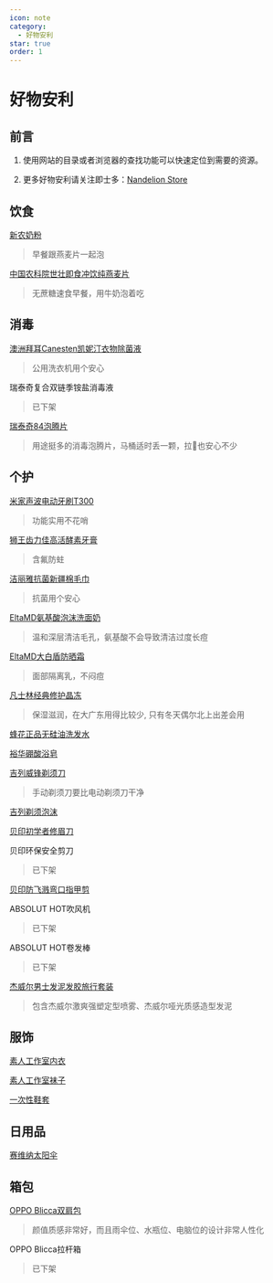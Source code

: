 ```yaml
---
icon: note
category:
  - 好物安利
star: true
order: 1
---
```


# 好物安利

## 前言

1. 使用网站的目录或者浏览器的查找功能可以快速定位到需要的资源。

2. 更多好物安利请关注即士多：[Nandelion Store](https://m.jstore.site/store/5e881d1a5ededd00186f03ce)

## 饮食

[新农奶粉](https://m.tb.cn/h.52tV1PK)
> 早餐跟燕麦片一起泡

[中国农科院世壮即食冲饮纯燕麦片](https://m.tb.cn/h.52cBWYS)
> 无蔗糖速食早餐，用牛奶泡着吃

## 消毒

[澳洲拜耳Canesten凯妮汀衣物除菌液](https://m.tb.cn/h.5XRxbW4)
> 公用洗衣机用个安心

瑞泰奇复合双链季铵盐消毒液
> 已下架

[瑞泰奇84泡腾片](https://m.tb.cn/h.52XZoLZ?tk=6m3LdwcEDao)
> 用途挺多的消毒泡腾片，马桶适时丢一颗，拉💩也安心不少

## 个护

[米家声波电动牙刷T300](https://m.tb.cn/h.5O5hwxT?tk=B3xxWUatKl7)
> 功能实用不花哨

[狮王齿力佳高活酵素牙膏](https://m.tb.cn/h.5Nf3ux0)
> 含氟防蛀

[洁丽雅抗菌新疆棉毛巾](https://m.tb.cn/h.5mjPyVJ)
> 抗菌用个安心

[EltaMD氨基酸泡沫洗面奶](https://m.tb.cn/h.5NkXlen)
> 温和深层清洁毛孔，氨基酸不会导致清洁过度长痘

[EltaMD大白盾防晒霜](https://m.tb.cn/h.5OlMmfb)
> 面部隔离乳，不闷痘

[凡士林经典修护晶冻](https://m.tb.cn/h.5mXBBGP)
> 保湿滋润，在大广东用得比较少, 只有冬天偶尔北上出差会用

[蜂花正品无硅油洗发水](https://m.tb.cn/h.5mqDNfG)

[裕华硼酸浴皂](https://m.tb.cn/h.5OlGGAL)

[吉列威锋剃须刀](https://m.tb.cn/h.5N4uK7H)
> 手动剃须刀要比电动剃须刀干净

[吉列剃须泡沫](https://m.tb.cn/h.5N9BX7t)

[贝印初学者修眉刀](https://m.tb.cn/h.5mjbN9h)

贝印环保安全剪刀
> 已下架

[贝印防飞溅弯口指甲剪](https://m.tb.cn/h.5O55yVi)

ABSOLUT HOT吹风机
> 已下架

ABSOLUT HOT卷发棒
> 已下架

[杰威尔男士发泥发胶旅行套装](https://m.tb.cn/h.5mXtL6Z)
> 包含杰威尔激爽强塑定型喷雾、杰威尔哑光质感造型发泥

## 服饰

[素人工作室内衣](https://m.tb.cn/h.5mjkkHb?tk=5BDYWUZZGMG)

[素人工作室袜子](https://m.tb.cn/h.5Nfh2Kr?tk=GSVfWUZZhJE)

[一次性鞋套](https://m.tb.cn/h.TbMka2m)

## 日用品

[赛维纳太阳伞](https://m.tb.cn/h.5OwosCh)

## 箱包

[OPPO Blicca双肩包](https://j.youzan.com/0zd3S6)
> 颜值质感非常好，而且雨伞位、水瓶位、电脑位的设计非常人性化

OPPO Blicca拉杆箱
> 已下架